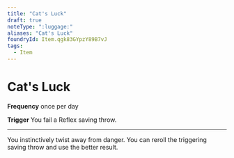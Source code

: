 ```yaml
---
title: "Cat's Luck"
draft: true
noteType: ":luggage:"
aliases: "Cat's Luck"
foundryId: Item.qgk83GYpzY89B7vJ
tags:
  - Item
---
```


# Cat's Luck

**Frequency** once per day

**Trigger** You fail a Reflex saving throw.

* * *

You instinctively twist away from danger. You can reroll the triggering saving throw and use the better result.
